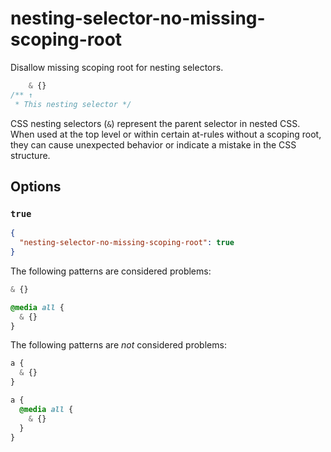 # nesting-selector-no-missing-scoping-root

Disallow missing scoping root for nesting selectors.

<!-- prettier-ignore -->
```css
    & {}
/** ↑
 * This nesting selector */
```

CSS nesting selectors (`&`) represent the parent selector in nested CSS. When used at the top level or within certain at-rules without a scoping root, they can cause unexpected behavior or indicate a mistake in the CSS structure.

## Options

### `true`

```json
{
  "nesting-selector-no-missing-scoping-root": true
}
```

The following patterns are considered problems:

<!-- prettier-ignore -->
```css
& {}
```

<!-- prettier-ignore -->
```css
@media all {
  & {}
}
```

The following patterns are _not_ considered problems:

<!-- prettier-ignore -->
```css
a {
  & {}
}
```

<!-- prettier-ignore -->
```css
a {
  @media all {
    & {}
  }
}
```
